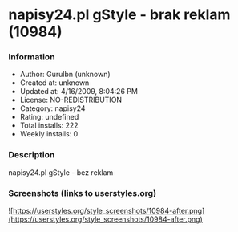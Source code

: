 # napisy24.pl gStyle - brak reklam (10984)

### Information
- Author: Gurulbn (unknown)
- Created at: unknown
- Updated at: 4/16/2009, 8:04:26 PM
- License: NO-REDISTRIBUTION
- Category: napisy24
- Rating: undefined
- Total installs: 222
- Weekly installs: 0


### Description
napisy24.pl gStyle - bez reklam


### Screenshots (links to userstyles.org)
![https://userstyles.org/style_screenshots/10984-after.png](https://userstyles.org/style_screenshots/10984-after.png)


